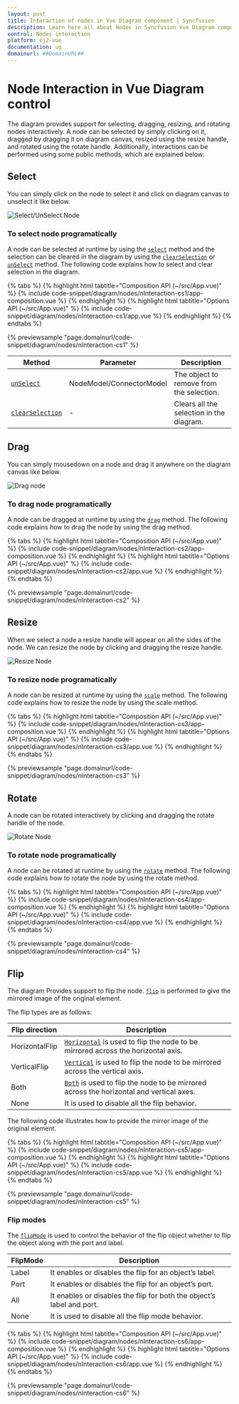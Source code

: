 ```yaml
---
layout: post
title: Interaction of nodes in Vue Diagram component | Syncfusion
description: Learn here all about Nodes in Syncfusion Vue Diagram component of Syncfusion Essential JS 2 and more.
control: Nodes interaction
platform: ej2-vue
documentation: ug
domainurl: ##DomainURL##
---
```


# Node Interaction in Vue Diagram control

The diagram provides support for selecting, dragging, resizing, and rotating nodes interactively. A node can be selected by simply clicking on it, dragged by dragging it on diagram canvas, resized using the resize handle, and rotated using the rotate handle. Additionally, interactions can be performed using some public methods, which are explained below:

## Select

You can simply click on the node to select it and click on diagram canvas to unselect it like below.

![Select/UnSelect Node](images/Single-node-select.gif)


### To select node programatically

A node can be selected at runtime by using the [`select`](https://ej2.syncfusion.com/vue/documentation/api/diagram/#select) method and the selection can be cleared in the diagram by using the [`clearSelection`](https://ej2.syncfusion.com/vue/documentation/api/diagram/#clearselection) or [`unSelect`](https://ej2.syncfusion.com/vue/documentation/api/diagram/#unselect) method. The following code explains how to select and clear selection in the diagram.

{% tabs %}
{% highlight html tabtitle="Composition API (~/src/App.vue)" %}
{% include code-snippet/diagram/nodes/nInteraction-cs1/app-composition.vue %}
{% endhighlight %}
{% highlight html tabtitle="Options API (~/src/App.vue)" %}
{% include code-snippet/diagram/nodes/nInteraction-cs1/app.vue %}
{% endhighlight %}
{% endtabs %}
        
{% previewsample "page.domainurl/code-snippet/diagram/nodes/nInteraction-cs1" %}

|Method | Parameter | Description|
|----|----|----|
|[`unSelect`](https://ej2.syncfusion.com/vue/documentation/api/diagram/#unselect)| NodeModel/ConnectorModel | The object to remove from the selection.|
|[`clearSelection`](https://ej2.syncfusion.com/vue/documentation/api/diagram/#clearselection)| - | Clears all the selection in the diagram.|

## Drag

You can simply mousedown on a node and drag it anywhere on the diagram canvas like below.

![Drag node](images/drag-single-node.gif)

### To drag node programatically

A node can be dragged at runtime by using the [`drag`](https://ej2.syncfusion.com/vue/documentation/api/diagram/#drag) method. The following code explains how to drag the node by using the drag method.

{% tabs %}
{% highlight html tabtitle="Composition API (~/src/App.vue)" %}
{% include code-snippet/diagram/nodes/nInteraction-cs2/app-composition.vue %}
{% endhighlight %}
{% highlight html tabtitle="Options API (~/src/App.vue)" %}
{% include code-snippet/diagram/nodes/nInteraction-cs2/app.vue %}
{% endhighlight %}
{% endtabs %}
        
{% previewsample "page.domainurl/code-snippet/diagram/nodes/nInteraction-cs2" %}

## Resize

When we select a node a resize handle will appear on all the sides of the node. We can resize the node by clicking and dragging the resize handle.

![Resize Node](images/resize-Single-node.gif)

### To resize node programatically

A node can be resized at runtime by using the [`scale`](https://ej2.syncfusion.com/vue/documentation/api/diagram/#scale) method. The following code explains how to resize the node by using the scale method.

{% tabs %}
{% highlight html tabtitle="Composition API (~/src/App.vue)" %}
{% include code-snippet/diagram/nodes/nInteraction-cs3/app-composition.vue %}
{% endhighlight %}
{% highlight html tabtitle="Options API (~/src/App.vue)" %}
{% include code-snippet/diagram/nodes/nInteraction-cs3/app.vue %}
{% endhighlight %}
{% endtabs %}
        
{% previewsample "page.domainurl/code-snippet/diagram/nodes/nInteraction-cs3" %}

## Rotate

A node can be rotated interactively by clicking and dragging the rotate handle of the node.

![Rotate Node](images/rotate-single-node.gif)

### To rotate node programatically

A node can be rotated at runtime by using the [`rotate`](https://ej2.syncfusion.com/vue/documentation/api/diagram/#rotate) method. The following code explains how to rotate the node by using the rotate method.

{% tabs %}
{% highlight html tabtitle="Composition API (~/src/App.vue)" %}
{% include code-snippet/diagram/nodes/nInteraction-cs4/app-composition.vue %}
{% endhighlight %}
{% highlight html tabtitle="Options API (~/src/App.vue)" %}
{% include code-snippet/diagram/nodes/nInteraction-cs4/app.vue %}
{% endhighlight %}
{% endtabs %}
        
{% previewsample "page.domainurl/code-snippet/diagram/nodes/nInteraction-cs4" %}

## Flip

The diagram Provides support to flip the node. [`flip`](https://ej2.syncfusion.com/vue/documentation/api/diagram/node/#flip) is performed to give the mirrored image of the original element.

The flip types are as follows:

| Flip direction | Description |
| -------- | ----------- |
|HorizontalFlip |[`Horizontal`](https://ej2.syncfusion.com/vue/documentation/api/diagram/flipDirection/) is used to flip the node to be mirrored across the horizontal axis.|
|VerticalFlip|[`Vertical`](https://ej2.syncfusion.com/vue/documentation/api/diagram/flipDirection/) is used to flip the node to be mirrored across the vertical axis.|
|Both|[`Both`](https://ej2.syncfusion.com/vue/documentation/api/diagram/flipDirection/) is used to flip the node to be mirrored across the horizontal and vertical axes.|
|None|It is used to disable all the flip behavior.|

The following code illustrates how to provide the mirror image of the original element.

{% tabs %}
{% highlight html tabtitle="Composition API (~/src/App.vue)" %}
{% include code-snippet/diagram/nodes/nInteraction-cs5/app-composition.vue %}
{% endhighlight %}
{% highlight html tabtitle="Options API (~/src/App.vue)" %}
{% include code-snippet/diagram/nodes/nInteraction-cs5/app.vue %}
{% endhighlight %}
{% endtabs %}
        
{% previewsample "page.domainurl/code-snippet/diagram/nodes/nInteraction-cs5" %}

### Flip modes

The [`flipMode`](../api/diagram/flipMode/) is used to control the behavior of the flip object whether to flip the object along with the port and label.

| FlipMode | Description | 
| -------- | -------- |
|Label| It enables or disables the flip for an object’s label.|
|Port| It enables or disables the flip for an object’s port.|
|All| It enables or disables the flip for both the object’s label and port.|
|None| It is used to disable all the flip mode behavior.|


{% tabs %}
{% highlight html tabtitle="Composition API (~/src/App.vue)" %}
{% include code-snippet/diagram/nodes/nInteraction-cs6/app-composition.vue %}
{% endhighlight %}
{% highlight html tabtitle="Options API (~/src/App.vue)" %}
{% include code-snippet/diagram/nodes/nInteraction-cs6/app.vue %}
{% endhighlight %}
{% endtabs %}
        
{% previewsample "page.domainurl/code-snippet/diagram/nodes/nInteraction-cs6" %}